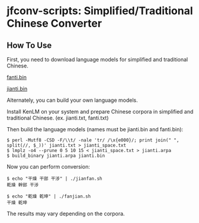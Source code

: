 jfconv-scripts: Simplified/Traditional Chinese Converter
==========

How To Use
----------


First, you need to download language models for simplified and traditional Chinese.

[fanti.bin](https://drive.google.com/file/d/18lF4lrxtWFACRJdEiZDkBIokoKmJQQfM/view)

[jianti.bin](https://drive.google.com/file/d/1Mj-7-8ib1AIt8pPPLCayLJPhqKxJ9XXH/view)


Alternately, you can build your own language models.

Install KenLM on your system and prepare Chinese corpora in simplified and traditional Chinese. (ex. jianti.txt, fanti.txt)

Then build the language models (names must be jianti.bin and fanti.bin):

    $ perl -Mutf8 -CSD -F/\\t/ -nale 'tr/ /\x{e000}/; print join(" ", split(//, $_))' jianti.txt > jianti_space.txt
    $ lmplz -o4 --prune 0 5 10 15 < jianti_space.txt > jianti.arpa
    $ build_binary jianti.arpa jianti.bin


Now you can perform conversion:

    $ echo "干燥 干部 干涉" | ./jianfan.sh
    乾燥 幹部 干涉

    $ echo "乾燥 乾坤" | ./fanjian.sh
    干燥 乾坤

The results may vary depending on the corpora.
